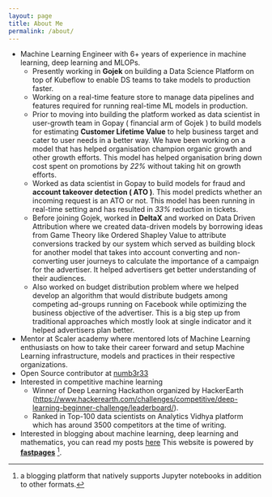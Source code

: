 ```yaml
---
layout: page
title: About Me
permalink: /about/
---
```


* Machine Learning Engineer with 6+ years of experience in machine learning, deep learning and MLOPs.
    * Presently working in **Gojek** on building a Data Science Platform on top of Kubeflow to enable DS teams to take models to production faster.
    * Working on a real-time feature store to manage data pipelines and features required for running real-time ML models in production.
    * Prior to moving into building the platform worked as data scientist in user-growth team in Gopay ( financial arm of Gojek ) to build models for estimating **Customer Lifetime Value** to help business target and cater to user needs in a better way. We have been working on a model that has helped organisation champion organic growth and other growth efforts. This model has helped organisation bring down cost spent on promotions by *22%* without taking hit on growth efforts.
    * Worked as data scientist in Gopay  to build models for fraud and **account takeover detection ( ATO )**. This model predicts whether an incoming request is an ATO or not. This model has been running in real-time setting and has resulted in *33%* reduction in tickets.
    * Before joining Gojek, worked in **DeltaX** and worked on Data Driven Attribution where we created data-driven models by borrowing ideas from Game Theory like Ordered Shapley Value to attribute conversions tracked by our system which served as building block for another model that takes into account converting and non-converting user journeys to calculate the importance of a campaign for the advertiser. It helped advertisers get better understanding of their audiences.
    * Also worked on budget distribution problem where we helped develop an algorithm that would distribute budgets among competing ad-groups running on Facebook while optimizing the business objective of the advertiser. This is a big step up from traditional approaches which mostly look at single indicator and it helped advertisers plan better.
* Mentor at Scaler academy where mentored lots of Machine Learning enthusiasts on how to take their career forward and setup Machine Learning infrastructure, models and practices in their respective organizations.
* Open Source contributor at [numb3r33](https://github.com/numb3r33/)
* Interested in competitive machine learning
    * Winner of Deep Learning Hackathon organized by HackerEarth (https://www.hackerearth.com/challenges/competitive/deep-learning-beginner-challenge/leaderboard/).
    * Ranked in Top-100 data scientists on Analytics Vidhya platform which has around 3500 competitors at the time of writing.
* Interested in blogging about machine learning, deep learning and mathematics, you can read my posts [here](https://numb3r33.github.io/experiments/)
This website is powered by **[fastpages](https://github.com/fastai/fastpages)** [^1].



[^1]:a blogging platform that natively supports Jupyter notebooks in addition to other formats.
